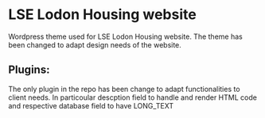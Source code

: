 # LSE Lodon Housing website 

Wordpress theme used for LSE Lodon Housing website.
The theme has been changed to adapt design needs of the website.

## Plugins:

The only plugin in the repo has been change to adapt functionalities to client needs.
In particoular descption field to handle and render HTML code and respective database field to have LONG_TEXT 



